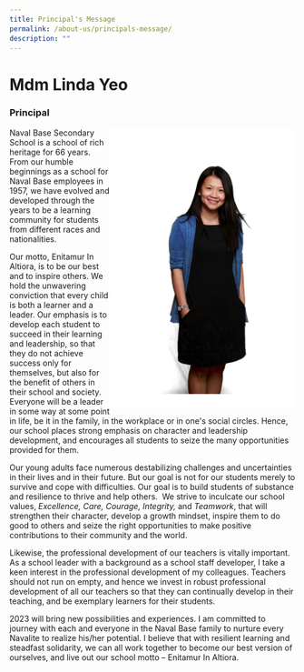```yaml
---
title: Principal's Message
permalink: /about-us/principals-message/
description: ""
---
```

# Mdm Linda Yeo
### Principal
<img style="width: 65%;" src="/images/princi.png" align = "right" />
<p>    
Naval Base Secondary School is a school of rich heritage for 66 years. From our humble beginnings as a school for Naval Base employees in 1957, we have evolved and developed through the years to be a learning community for students from different races and nationalities.</p>
        
Our motto, Enitamur In Altiora, is to be our best and to inspire others. We hold the unwavering conviction that every child is both a learner and a leader. Our emphasis is to develop each student to succeed in their learning and leadership, so that they do not achieve success only for themselves, but also for the benefit of others in their school and society. Everyone will be a leader in some way at some point in life, be it in the family, in the workplace or in one's social circles. Hence, our school places strong emphasis on character and leadership development, and encourages all students to seize the many opportunities provided for them.
        
Our young adults face numerous destabilizing challenges and uncertainties in their lives and in their future. But our goal is not for our students merely to survive and cope with difficulties. Our goal is to build students of substance and resilience to thrive and help others.  We strive to inculcate our school values, *Excellence, Care, Courage, Integrity,* and *Teamwork*, that will strengthen their character, develop a growth mindset, inspire them to do good to others and seize the right opportunities to make positive contributions to their community and the world.

Likewise, the professional development of our teachers is vitally important. As a school leader with a background as a school staff developer, I take a keen interest in the professional development of my colleagues. Teachers should not run on empty, and hence we invest in robust professional development of all our teachers so that they can continually develop in their teaching, and be exemplary learners for their students.

2023 will bring new possibilities and experiences. I am committed to journey with each and everyone in the Naval Base family to nurture every Navalite to realize his/her potential. I believe that with resilient learning and steadfast solidarity, we can all work together to become our best version of ourselves, and live out our school motto – Enitamur In Altiora.